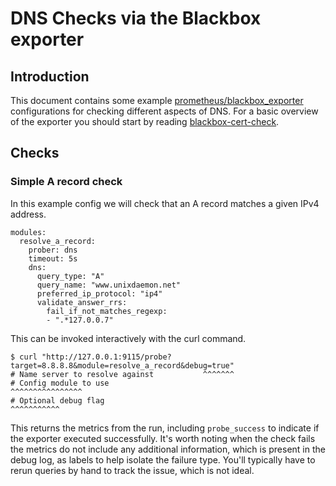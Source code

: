# DNS Checks via the Blackbox exporter

## Introduction

This document contains some example
[prometheus/blackbox_exporter](https://github.com/prometheus/blackbox_exporter) configurations
for checking different aspects of DNS. For a basic overview of the exporter you should start
by reading [blackbox-cert-check](./exporters/blackbox-cert-check.md).

## Checks

### Simple A record check

In this example config we will check that an A record matches a given IPv4 address.

```
modules:
  resolve_a_record:
    prober: dns
    timeout: 5s
    dns:
      query_type: "A"
      query_name: "www.unixdaemon.net"
      preferred_ip_protocol: "ip4"
      validate_answer_rrs:
        fail_if_not_matches_regexp:
        - ".*127.0.0.7"
```

This can be invoked interactively with the curl command.

    $ curl "http://127.0.0.1:9115/probe?target=8.8.8.8&module=resolve_a_record&debug=true"
    # Name server to resolve against           ^^^^^^^  
    # Config module to use                                    ^^^^^^^^^^^^^^^^
    # Optional debug flag                                                      ^^^^^^^^^^^

This returns the metrics from the run, including `probe_success` to indicate if the exporter
executed successfully. It's worth noting when the check fails the metrics do not include any
additional information, which is present in the debug log, as labels to help isolate the failure
type. You'll typically have to rerun queries by hand to track the issue, which is not ideal.
